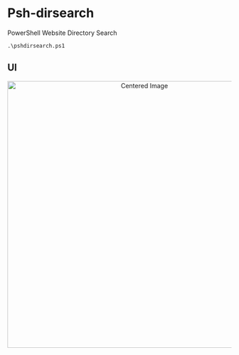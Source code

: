 # Psh-dirsearch
PowerShell Website Directory Search

```
.\pshdirsearch.ps1
```

## UI

<div style="text-align: center;">
    <img src="your-image.jpg" alt="Centered Image" width="600"/>
</div>


